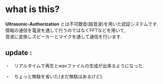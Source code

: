 # what is this?

**Ultrasonic-Authorization** とは不可聴音(超音波)を用いた認証システムです.  
情報の通信を電波を通して行うのではなくFFTなどを用いて,  
音波に変換しスピーカーとマイクを通して通信を行います.


## update : 
・　リアルタイムで再生とwavファイルの生成が出来るようになった.

・　ちょっと無駄を省いた(まだ無駄はあるけど).
